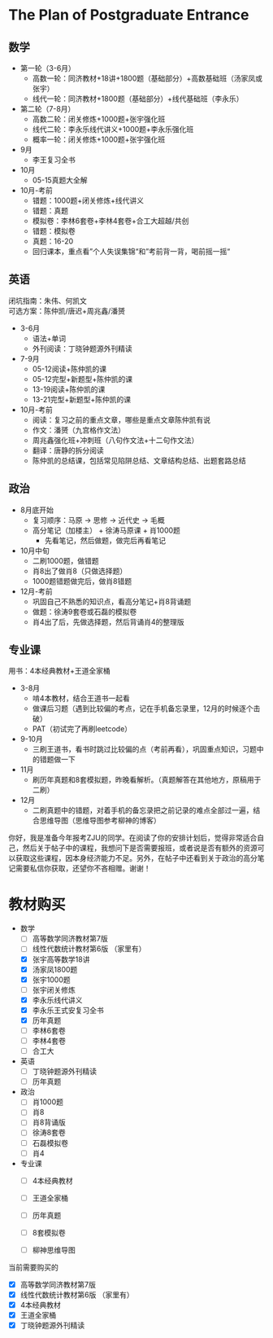 # The Plan of Postgraduate Entrance

## 数学

* 第一轮（3-6月）
  * 高数一轮：同济教材+18讲+1800题（基础部分）+高数基础班（汤家凤或张宇）
  * 线代一轮：同济教材+1800题（基础部分）+线代基础班（李永乐）
* 第二轮（7-8月）
  * 高数二轮：闭关修炼+1000题+张宇强化班
  * 线代二轮：李永乐线代讲义+1000题+李永乐强化班
  * 概率一轮：闭关修炼+1000题+张宇强化班
* 9月
  * 李王复习全书
* 10月
  * 05-15真题大全解
* 10月-考前
  * 错题：1000题+闭关修炼+线代讲义
  * 错题：真题
  * 模拟卷：李林6套卷+李林4套卷+合工大超越/共创
  * 错题：模拟卷
  * 真题：16-20
  * 回归课本，重点看”个人失误集锦“和”考前背一背，喝前摇一摇“

## 英语

闭坑指南：朱伟、何凯文  
可选方案：陈仲凯/唐迟+周兆鑫/潘赟

* 3-6月
  * 语法+单词
  * 外刊阅读：丁晓钟题源外刊精读
* 7-9月
  * 05-12阅读+陈仲凯的课
  * 05-12完型+新题型+陈仲凯的课
  * 13-19阅读+陈仲凯的课
  * 13-21完型+新题型+陈仲凯的课
* 10月-考前
  * 阅读：复习之前的重点文章，哪些是重点文章陈仲凯有说
  * 作文：潘赟（九宫格作文法）
  * 周兆鑫强化班+冲刺班（八句作文法+十二句作文法）
  * 翻译：唐静的拆分阅读
  * 陈仲凯的总结课，包括常见陷阱总结、文章结构总结、出题套路总结

## 政治

* 8月底开始
  * 复习顺序：马原 -> 思修 -> 近代史 -> 毛概
  * 高分笔记（加楼主） + 徐涛马原课 + 肖1000题
    * 先看笔记，然后做题，做完后再看笔记
* 10月中旬
  * 二刷1000题，做错题
  * 肖8出了做肖8（只做选择题）
  * 1000题错题做完后，做肖8错题
* 12月-考前
  * 巩固自己不熟悉的知识点，看高分笔记+肖8背诵题
  * 做题：徐涛9套卷或石磊的模拟卷
  * 肖4出了后，先做选择题，然后背诵肖4的整理版

## 专业课

用书：4本经典教材+王道全家桶

* 3-8月
  * 啃4本教材，结合王道书一起看
  * 做课后习题（遇到比较偏的考点，记在手机备忘录里，12月的时候逐个击破）
  * PAT（初试完了再刷leetcode）
* 9-10月
  * 三刷王道书，看书时跳过比较偏的点（考前再看），巩固重点知识，习题中的错题做一下
* 11月
  * 刷历年真题和8套模拟题，昨晚看解析。（真题解答在其他地方，原稿用于二刷）
* 12月
  * 二刷真题中的错题，对着手机的备忘录把之前记录的难点全部过一遍，结合思维导图（思维导图参考柳神的博客）

你好，我是准备今年报考ZJU的同学。在阅读了你的安排计划后，觉得非常适合自己，然后关于帖子中的课程，我想问下是否需要报班，或者说是否有额外的资源可以获取这些课程，因本身经济能力不足。另外，在帖子中还看到关于政治的高分笔记需要私信你获取，还望你不吝相赠。谢谢！



# 教材购买

* 数学
  - [ ] 高等数学同济教材第7版
  - [ ] 线性代数统计教材第6版 （家里有）
  - [x] 张宇高等数学18讲
  - [x] 汤家凤1800题
  - [x] 张宇1000题
  - [ ] 张宇闭关修炼
  - [x] 李永乐线代讲义
  - [x] 李永乐王式安复习全书
  - [x] 历年真题
  - [ ] 李林6套卷
  - [ ] 李林4套卷
  - [ ] 合工大

* 英语
  - [ ] 丁晓钟题源外刊精读
  - [ ] 历年真题

* 政治
  - [ ] 肖1000题
  - [ ] 肖8
  - [ ] 肖8背诵版
  - [ ] 徐涛8套卷
  - [ ] 石磊模拟卷
  - [ ] 肖4

* 专业课
  - [ ] 4本经典教材
  - [ ] 王道全家桶
  - [ ] 历年真题
  - [ ] 8套模拟卷
  - [ ] 柳神思维导图


当前需要购买的
  - [x] 高等数学同济教材第7版
  - [x] 线性代数统计教材第6版 （家里有）
  - [x] 4本经典教材
  - [x] 王道全家桶
  - [x] 丁晓钟题源外刊精读
